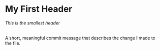 # My First Header
###### This is the smallest header

A short, meaningful commit message that describes the change I made to the file.
